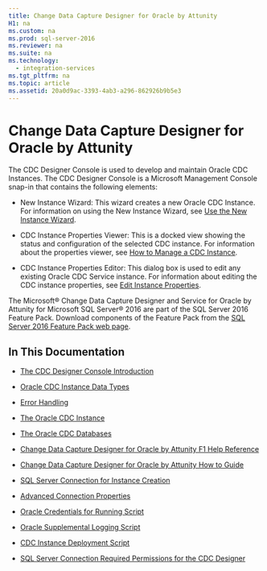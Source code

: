 ```yaml
---
title: Change Data Capture Designer for Oracle by Attunity
H1: na
ms.custom: na
ms.prod: sql-server-2016
ms.reviewer: na
ms.suite: na
ms.technology: 
  - integration-services
ms.tgt_pltfrm: na
ms.topic: article
ms.assetid: 20a0d9ac-3393-4ab3-a296-862926b9b5e3
---
```

# Change Data Capture Designer for Oracle by Attunity
  The CDC Designer Console is used to develop and maintain Oracle CDC Instances. The CDC Designer Console is a Microsoft Management Console snap\-in that contains the following elements:  
  
-   New Instance Wizard: This wizard creates a new Oracle CDC Instance. For information on using the New Instance Wizard, see [Use the New Instance Wizard](../../Topics/TopicNameNotContainA/Use-the-New-Instance-Wizard.md).  
  
-   CDC Instance Properties Viewer: This is a docked view showing the status and configuration of the selected CDC instance. For information about the properties viewer, see [How to Manage a CDC Instance](../../Topics/TopicNameContainA/How-to-Manage-a-CDC-Instance.md).  
  
-   CDC Instance Properties Editor: This dialog box is used to edit any existing Oracle CDC Service instance. For information about editing the CDC instance properties, see [Edit Instance Properties](../../Topics/TopicNameNotContainA/Edit-Instance-Properties.md).  
  
 The Microsoft® Change Data Capture Designer and Service for Oracle by Attunity for Microsoft SQL Server® 2016 are part of the SQL Server 2016 Feature Pack. Download components of the Feature Pack from the [SQL Server 2016 Feature Pack web page](http://go.microsoft.com/fwlink/?LinkId=746297).  
  
## In This Documentation  
  
-   [The CDC Designer Console Introduction](../../Topics/TopicNameNotContainA/The-CDC-Designer-Console-Introduction.md)  
  
-   [Oracle CDC Instance Data Types](../../Topics/TopicNameNotContainA/Oracle-CDC-Instance-Data-Types.md)  
  
-   [Error Handling](../../Topics/TopicNameNotContainA/Error-Handling.md)  
  
-   [The Oracle CDC Instance](../../Topics/TopicNameNotContainA/The-Oracle-CDC-Instance.md)  
  
-   [The Oracle CDC Databases](../../Topics/TopicNameNotContainA/The-Oracle-CDC-Databases.md)  
  
-   [Change Data Capture Designer for Oracle by Attunity F1 Help Reference](../../Topics/TopicNameNotContainA/Change-Data-Capture-Designer-for-Oracle-by-Attunity-F1-Help-Reference.md)  
  
-   [Change Data Capture Designer for Oracle by Attunity How to Guide](../../Topics/TopicNameNotContainA/Change-Data-Capture-Designer-for-Oracle-by-Attunity-How-to-Guide.md)  
  
-   [SQL Server Connection for Instance Creation](../../Topics/TopicNameNotContainA/SQL-Server-Connection-for-Instance-Creation.md)  
  
-   [Advanced Connection Properties](../../Topics/TopicNameNotContainA/Advanced-Connection-Properties.md)  
  
-   [Oracle Credentials for Running Script](../../Topics/TopicNameNotContainA/Oracle-Credentials-for-Running-Script.md)  
  
-   [Oracle Supplemental Logging Script](../../Topics/TopicNameNotContainA/Oracle-Supplemental-Logging-Script.md)  
  
-   [CDC Instance Deployment Script](../../Topics/TopicNameNotContainA/CDC-Instance-Deployment-Script.md)  
  
-   [SQL Server Connection Required Permissions for the CDC Designer](../../Topics/TopicNameNotContainA/SQL-Server-Connection-Required-Permissions-for-the-CDC-Designer.md)  
  
  
